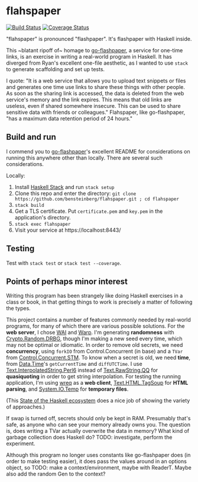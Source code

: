 # flahspaper

[![Build Status](https://travis-ci.org/bensteinberg/flahspaper.svg?branch=master)](https://travis-ci.org/bensteinberg/flahspaper)
[![Coverage Status](https://coveralls.io/repos/github/bensteinberg/flahspaper/badge.svg?branch=master)](https://coveralls.io/github/bensteinberg/flahspaper?branch=master)

"flahspaper" is pronounced "flashpaper". It's flashpaper with Haskell
inside.

This ~blatant ripoff of~ homage
to [go-flashpaper](https://github.com/rawdigits/go-flashpaper), a
service for one-time links, is an exercise in writing a real-world
program in Haskell. It has diverged from Ryan's excellent one-file
aesthetic, as I wanted to use `stack` to generate scaffolding and set
up tests.

I quote: "It is a web service that allows you to upload text snippets
or files and generates one time use links to share these things with
other people. As soon as the sharing link is accessed, the data is
deleted from the web service's memory and the link expires. This means
that old links are useless, even if shared somewhere insecure. This
can be used to share sensitive data with friends or colleagues."
Flahspaper, like go-flashpaper, "has a maximum data retention period
of 24 hours."

## Build and run

I commend you
to [go-flashpaper](https://github.com/rawdigits/go-flashpaper)'s
excellent README for considerations on running this anywhere other
than locally. There are several such considerations.

Locally:

1. Install
   [Haskell Stack](https://docs.haskellstack.org/en/stable/README/)
   and run `stack setup`
2. Clone this repo and enter the directory: `git clone
   https://github.com/bensteinberg/flahspaper.git ; cd flahspaper`
3. `stack build`
4. Get a TLS certificate. Put `certificate.pem` and `key.pem` in the
   application's directory.
5. `stack exec flahspaper`
6. Visit your service at https://localhost:8443/

## Testing

Test with `stack test` or `stack test --coverage`.

## Points of perhaps minor interest

Writing this program has been strangely like doing Haskell exercises
in a class or book, in that getting things to work is precisely a
matter of following the types.

This project contains a number of features commonly needed by
real-world programs, for many of which there are various possible
solutions. For the **web server**, I
chose [WAI](https://hackage.haskell.org/package/wai)
and [Warp](https://hackage.haskell.org/package/warp). I'm generating
**randomness**
with [Crypto.Random.DRBG](https://hackage.haskell.org/package/DRBG),
though I'm making a new seed every time, which may not be optimal or
idiomatic. In order to remove old secrets, we need **concurrency**,
using `forkIO` from Control.Concurrent (in base) and a `TVar`
from
[Control.Concurrent.STM](https://hackage.haskell.org/package/stm). To
know when a secret is old, we need **time**,
from [Data.Time](https://hackage.haskell.org/package/time)'s
`getCurrentTime` and `diffUTCTime`. I
use
[Text.InterpolatedString.Perl6](https://hackage.haskell.org/package/interpolatedstring-perl6) instead
of
[Text.RawString.QQ](https://hackage.haskell.org/package/raw-strings-qq) for
**quasiquoting** in order to get string interpolation. For testing the
running application, I'm using [wreq](http://www.serpentine.com/wreq/)
as a **web
client**,
[Text.HTML.TagSoup](https://hackage.haskell.org/package/tagsoup) for
**HTML parsing**,
and [System.IO.Temp](https://hackage.haskell.org/package/temporary)
for **temporary files**.

(This
[State of the Haskell ecosystem](https://github.com/Gabriel439/post-rfc/blob/master/sotu.md) does
a nice job of showing the variety of approaches.)

If swap is turned off, secrets should only be kept in RAM. Presumably
that's safe, as anyone who can see your memory already owns you. The
question is, does writing a TVar actually overwrite the data in
memory? What kind of garbage collection does Haskell do? TODO:
investigate, perform the experiment.

Although this program no longer uses constants like go-flashpaper does
(in order to make testing easier), it does pass the values around in
an options object, so TODO: make a context/environment, maybe with
ReaderT. Maybe also add the random Gen to the context?

